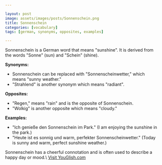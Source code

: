 ```yaml
---

layout: post
image: assets/images/posts/Sonnenschein.png
title: Sonnenschein
categories: [vocabulary]
tags: [german, synonyms, opposites, examples]

---
```


Sonnenschein is a German word that means "sunshine". It is derived from the words "Sonne" (sun) and "Schein" (shine). 

**Synonyms:** 
- Sonnenschein can be replaced with "Sonnenscheinwetter," which means "sunny weather."
- "Strahlend" is another synonym which means "radiant".

**Opposites:**
- "Regen," means "rain" and is the opposite of Sonnenschein.
- "Wolkig" is another opposite which means "cloudy."

**Examples:**
- "Ich genieße den Sonnenschein im Park." (I am enjoying the sunshine in the park.)
- "Heute ist es sonnig und warm, perfekter Sonnenscheinwetter." (Today is sunny and warm, perfect sunshine weather.)

Sonnenschein has a cheerful connotation and is often used to describe a happy day or mood.\ <a id="yg-widget-0" class="youglish-widget" data-query="Sonnenschein" data-lang="german" data-components="8412" data-auto-start="0" data-bkg-color="theme_light" data-title="How%20to%20pronounce%20Sonnenschein%20in%20German"  rel="nofollow" href="https://youglish.com">Visit YouGlish.com</a><script async src="https://youglish.com/public/emb/widget.js" charset="utf-8"></script>